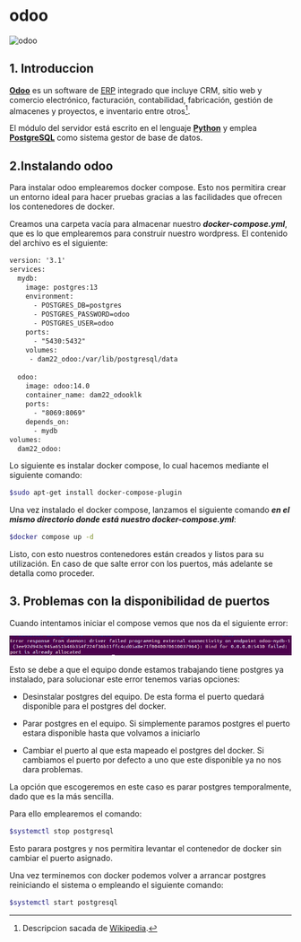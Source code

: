 # odoo

![odoo](https://upload.wikimedia.org/wikipedia/commons/a/a7/Odoo_Official_Logo.png)

## 1. Introduccion 


[**Odoo**](https://es.wikipedia.org/wiki/Odoo) es un software de [ERP](https://es.wikipedia.org/wiki/Planificaci%C3%B3n_de_recursos_empresariales) integrado que incluye CRM, sitio web y comercio electrónico, facturación, contabilidad, fabricación, gestión de almacenes y proyectos, e inventario entre otros[^1]. 

El módulo del servidor está escrito en el lenguaje [**Python**](https://es.wikipedia.org/wiki/Python) y emplea  [**PostgreSQL**](https://es.wikipedia.org/wiki/PostgreSQL) como sistema gestor de base de datos. 


## 2.Instalando odoo 


Para instalar odoo emplearemos docker compose. Esto nos permitira crear un entorno ideal para hacer pruebas gracias a las facilidades que ofrecen los contenedores de docker. 

Creamos una carpeta vacía para almacenar nuestro ***docker-compose.yml***, que es lo que emplearemos para construir nuestro wordpress. El contenido del archivo es el siguiente:

```MiniYAML
version: '3.1'
services:
  mydb:
    image: postgres:13
    environment:
      - POSTGRES_DB=postgres
      - POSTGRES_PASSWORD=odoo
      - POSTGRES_USER=odoo
    ports:
      - "5430:5432"
    volumes:
     - dam22_odoo:/var/lib/postgresql/data
  
  odoo:
    image: odoo:14.0
    container_name: dam22_odooklk
    ports:
      - "8069:8069"
    depends_on:
      - mydb
volumes:
  dam22_odoo:
```

Lo siguiente es instalar docker compose, lo cual hacemos mediante el siguiente comando:

```bash
$sudo apt-get install docker-compose-plugin
```

Una vez instalado el docker compose, lanzamos el siguiente comando ***en el mismo directorio donde está nuestro docker-compose.yml***:

```bash
$docker compose up -d
```

Listo, con esto nuestros contenedores están creados y listos para su utilización. En caso de que salte error con los puertos, más adelante se detalla como proceder.

## 3. Problemas con la disponibilidad de puertos

Cuando intentamos iniciar el compose vemos que nos da el siguiente error:


![Error](https://github.com/AlexFerMar/Imagenes/blob/main/Odoo/Captura%20desde%202023-01-19%2011-17-55.png)




Esto se debe a que el equipo donde estamos trabajando tiene postgres ya instalado, para solucionar este error tenemos varias opciones:

 - Desinstalar postgres del equipo. De esta forma el puerto quedará disponible para el postgres del docker.

 - Parar postgres en el equipo. Si simplemente paramos postgres el puerto estara disponible hasta que volvamos a iniciarlo
  
 - Cambiar el puerto al que esta mapeado el postgres del docker. Si cambiamos el puerto por defecto a uno que este disponible ya no nos dara problemas.
 

La opción que escogeremos en este caso es parar postgres temporalmente, dado que es la más sencilla. 


Para ello emplearemos el comando:

```bash
$systemctl stop postgresql
```

Esto parara postgres y nos permitira levantar el contenedor de docker sin cambiar el puerto asignado.

Una vez terminemos con docker podemos volver a arrancar postgres reiniciando el sistema o empleando el siguiente comando:

```bash
$systemctl start postgresql
```



[^1]: Descripcion sacada de [Wikipedia](https://es.wikipedia.org/wiki/Odoo).

